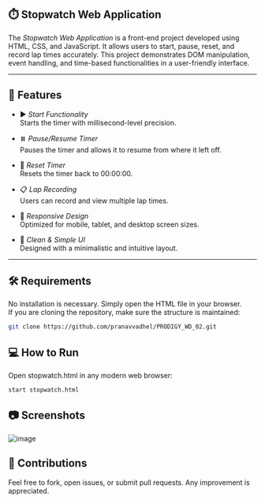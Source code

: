 ## ⏱️ Stopwatch Web Application

The *Stopwatch Web Application* is a front-end project developed using HTML, CSS, and JavaScript. It allows users to start, pause, reset, and record lap times accurately. This project demonstrates DOM manipulation, event handling, and time-based functionalities in a user-friendly interface.

---

## 🚀 Features

- ▶️ *Start Functionality*  
  Starts the timer with millisecond-level precision.

- ⏸️ *Pause/Resume Timer*  
  Pauses the timer and allows it to resume from where it left off.

- 🔁 *Reset Timer*  
  Resets the timer back to 00:00:00.

- 📋 *Lap Recording*  
  Users can record and view multiple lap times.

- 📱 *Responsive Design*  
  Optimized for mobile, tablet, and desktop screen sizes.

- 🎨 *Clean & Simple UI*  
  Designed with a minimalistic and intuitive layout.

---

## 🛠️ Requirements

No installation is necessary. Simply open the HTML file in your browser.  
If you are cloning the repository, make sure the structure is maintained:

```bash
git clone https://github.com/pranavvadhel/PRODIGY_WD_02.git
```

## 💻 How to Run


Open stopwatch.html in any modern web browser:
```bash
start stopwatch.html
```

## 📷 Screenshots

![image](https://github.com/user-attachments/assets/09ce0f5c-0e41-4ebc-9a75-4f67f41b6944)


## 🤝 Contributions

Feel free to fork, open issues, or submit pull requests. Any improvement is appreciated.
